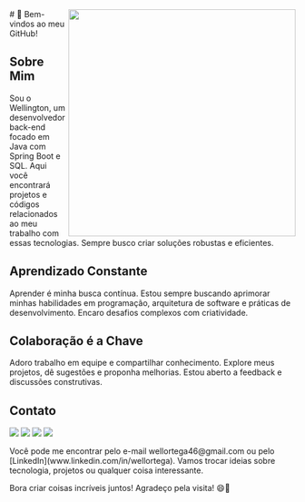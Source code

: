 <img src="https://raw.githubusercontent.com/MicaelliMedeiros/micaellimedeiros/master/image/computer-illustration.png" min-width="400px" max-width="400px" width="400px" align="right">
# 👋 Bem-vindos ao meu GitHub!

## Sobre Mim
Sou o Wellington, um desenvolvedor back-end focado em Java com Spring Boot e SQL. Aqui você encontrará projetos e códigos relacionados ao meu trabalho com essas tecnologias. Sempre busco criar soluções robustas e eficientes.

## Aprendizado Constante
Aprender é minha busca contínua. Estou sempre buscando aprimorar minhas habilidades em programação, arquitetura de software e práticas de desenvolvimento. Encaro desafios complexos com criatividade.

## Colaboração é a Chave
Adoro trabalho em equipe e compartilhar conhecimento. Explore meus projetos, dê sugestões e proponha melhorias. Estou aberto a feedback e discussões construtivas.

## Contato
<p align="left">
  <a href="wellortega46@gmail.com" alt="Gmail">
  <img src="https://img.shields.io/badge/-Gmail-FF0000?style=flat-square&labelColor=FF0000&logo=gmail&logoColor=white&link=LINK-DO-SEU-GMAIL" /></a>

  <a href="https://www.linkedin.com/in/wellortega" alt="LinkedIn">
  <img src="https://img.shields.io/badge/-Linkedin-0e76a8?style=flat-square&logo=Linkedin&logoColor=white&link=LINK-DO-SEU-LINKEDIN" /></a>

  <a href="https://api.whatsapp.com/send/?phone=5543996723225" alt="WhatsApp">
  <img src="https://img.shields.io/badge/-WhatsApp-25d366?style=flat-square&labelColor=25d366&logo=whatsapp&logoColor=white&link=API-DO-SEU-WHATSAPP"/></a>

  <a href="https://www.instagram.com/wellorteg" alt="Instagram">
  <img src="https://img.shields.io/badge/-Instagram-DF0174?style=flat-square&labelColor=DF0174&logo=instagram&logoColor=white&link=LINK-DO-SEU-INSTAGRAM"/></a>
</p>
Você pode me encontrar pelo e-mail wellortega46@gmail.com ou pelo [LinkedIn](www.linkedin.com/in/wellortega). Vamos trocar ideias sobre tecnologia, projetos ou qualquer coisa interessante.

Bora criar coisas incríveis juntos! Agradeço pela visita! 😄🌟



